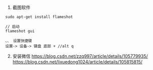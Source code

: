 1. 截图软件
```
sudo apt-get install flameshot

// 启动
flameshot gui

、、 设置快捷键
设置-> 设备-> 键盘 底部 + //alt q
```

2. 安装微信
https://blog.csdn.net/zzq997/article/details/105779935/
https://blog.csdn.net/lixuedong1024/article/details/105815815/